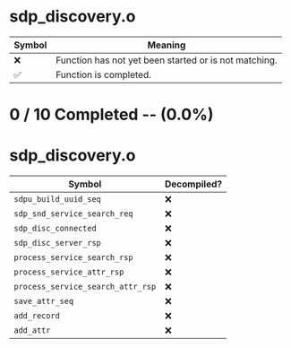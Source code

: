 # sdp_discovery.o
| Symbol | Meaning 
| ------------- | ------------- 
| :x: | Function has not yet been started or is not matching. 
| :white_check_mark: | Function is completed. 


# 0 / 10 Completed -- (0.0%)
# sdp_discovery.o
| Symbol | Decompiled? |
| ------------- | ------------- |
| `sdpu_build_uuid_seq` | :x: |
| `sdp_snd_service_search_req` | :x: |
| `sdp_disc_connected` | :x: |
| `sdp_disc_server_rsp` | :x: |
| `process_service_search_rsp` | :x: |
| `process_service_attr_rsp` | :x: |
| `process_service_search_attr_rsp` | :x: |
| `save_attr_seq` | :x: |
| `add_record` | :x: |
| `add_attr` | :x: |
